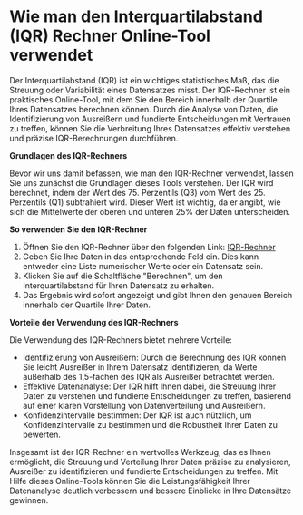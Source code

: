 Wie man den Interquartilabstand (IQR) Rechner Online-Tool verwendet
===================================================================

Der Interquartilabstand (IQR) ist ein wichtiges statistisches Maß, das die Streuung oder Variabilität eines Datensatzes misst. Der IQR-Rechner ist ein praktisches Online-Tool, mit dem Sie den Bereich innerhalb der Quartile Ihres Datensatzes berechnen können. Durch die Analyse von Daten, die Identifizierung von Ausreißern und fundierte Entscheidungen mit Vertrauen zu treffen, können Sie die Verbreitung Ihres Datensatzes effektiv verstehen und präzise IQR-Berechnungen durchführen.

**Grundlagen des IQR-Rechners**

Bevor wir uns damit befassen, wie man den IQR-Rechner verwendet, lassen Sie uns zunächst die Grundlagen dieses Tools verstehen. Der IQR wird berechnet, indem der Wert des 75. Perzentils (Q3) vom Wert des 25. Perzentils (Q1) subtrahiert wird. Dieser Wert ist wichtig, da er angibt, wie sich die Mittelwerte der oberen und unteren 25% der Daten unterscheiden.

**So verwenden Sie den IQR-Rechner**

1. Öffnen Sie den IQR-Rechner über den folgenden Link: [IQR-Rechner](https://www.onlinecalculatorsfree.com/de/math/interquartile-range-calculator.html)
2. Geben Sie Ihre Daten in das entsprechende Feld ein. Dies kann entweder eine Liste numerischer Werte oder ein Datensatz sein.
3. Klicken Sie auf die Schaltfläche "Berechnen", um den Interquartilabstand für Ihren Datensatz zu erhalten.
4. Das Ergebnis wird sofort angezeigt und gibt Ihnen den genauen Bereich innerhalb der Quartile Ihrer Daten.

**Vorteile der Verwendung des IQR-Rechners**

Die Verwendung des IQR-Rechners bietet mehrere Vorteile:

- Identifizierung von Ausreißern: Durch die Berechnung des IQR können Sie leicht Ausreißer in Ihrem Datensatz identifizieren, da Werte außerhalb des 1,5-fachen des IQR als Ausreißer betrachtet werden.
- Effektive Datenanalyse: Der IQR hilft Ihnen dabei, die Streuung Ihrer Daten zu verstehen und fundierte Entscheidungen zu treffen, basierend auf einer klaren Vorstellung von Datenverteilung und Ausreißern.
- Konfidenzintervalle bestimmen: Der IQR ist auch nützlich, um Konfidenzintervalle zu bestimmen und die Robustheit Ihrer Daten zu bewerten.

Insgesamt ist der IQR-Rechner ein wertvolles Werkzeug, das es Ihnen ermöglicht, die Streuung und Verteilung Ihrer Daten präzise zu analysieren, Ausreißer zu identifizieren und fundierte Entscheidungen zu treffen. Mit Hilfe dieses Online-Tools können Sie die Leistungsfähigkeit Ihrer Datenanalyse deutlich verbessern und bessere Einblicke in Ihre Datensätze gewinnen.